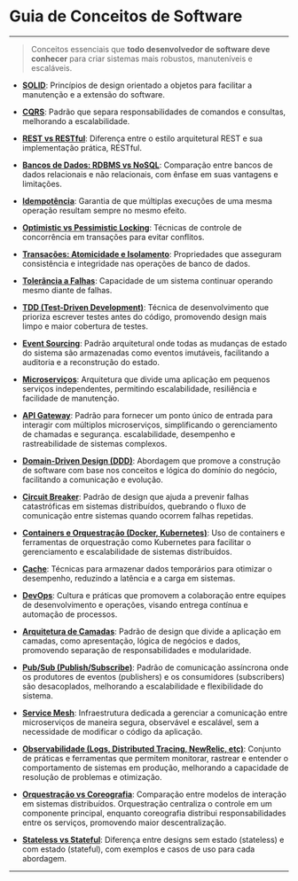 # Guia de Conceitos de Software

----

> Conceitos essenciais que **todo desenvolvedor de software deve conhecer** para criar sistemas mais robustos,
> manuteníveis e escaláveis.

- **[SOLID](./solid/README.md)**: Princípios de design orientado a objetos para facilitar a manutenção e a extensão do
  software.
- **[CQRS](./cqrs/README.md)**: Padrão que separa responsabilidades de comandos e consultas, melhorando a
  escalabilidade.
- **[REST vs RESTful](./rest-vs-restful/README.md)**: Diferença entre o estilo arquitetural REST e sua implementação
  prática, RESTful.
- **[Bancos de Dados: RDBMS vs NoSQL](./database/README.md)**: Comparação entre bancos de dados relacionais e não
  relacionais, com ênfase em suas vantagens e limitações.
- **[Idempotência](./idempotence/README.md)**: Garantia de que múltiplas execuções de uma mesma operação resultam sempre
  no mesmo efeito.
- **[Optimistic vs Pessimistic Locking](./locking/README.md)**: Técnicas de controle de concorrência em transações para
  evitar conflitos.
- **[Transações: Atomicidade e Isolamento](./transactions/README.md)**: Propriedades que asseguram consistência e
  integridade nas operações de banco de dados.
- **[Tolerância a Falhas](./fault-tolerance/README.md)**: Capacidade de um sistema continuar operando mesmo diante de
  falhas.
- **[TDD (Test-Driven Development)](./tdd/README.md)**: Técnica de desenvolvimento que prioriza escrever testes antes do
  código, promovendo design mais limpo e maior cobertura de testes.
- **[Event Sourcing](./event-sourcing/README.md)**: Padrão arquitetural onde todas as mudanças de estado do sistema são
  armazenadas como eventos imutáveis, facilitando a auditoria e a reconstrução do estado.
- **[Microserviços](./microservices/README.md)**: Arquitetura que divide uma aplicação em pequenos serviços
  independentes, permitindo escalabilidade, resiliência e facilidade de manutenção.
- **[API Gateway](./api-gateway/README.md)**: Padrão para fornecer um ponto único de entrada para interagir com
  múltiplos microserviços, simplificando o gerenciamento de chamadas e segurança.
  escalabilidade, desempenho e rastreabilidade de sistemas complexos.
- **[Domain-Driven Design (DDD)](./ddd/README.md)**: Abordagem que promove a construção de software com base nos
  conceitos e lógica do domínio do negócio, facilitando a comunicação e evolução.
- **[Circuit Breaker](./circuit-breaker/README.md)**: Padrão de design que ajuda a prevenir falhas catastróficas em
  sistemas distribuídos, quebrando o fluxo de comunicação entre sistemas quando ocorrem falhas repetidas.
- **[Containers e Orquestração (Docker, Kubernetes)](./containers-orchestration/README.md)**: Uso de containers e
  ferramentas de orquestração como Kubernetes para facilitar o gerenciamento e escalabilidade de sistemas distribuídos.
- **[Cache](./cache/README.md)**: Técnicas para armazenar dados temporários para otimizar o desempenho, reduzindo a
  latência e a carga em sistemas.
- **[DevOps](./devops/README.md)**: Cultura e práticas que promovem a colaboração entre equipes de desenvolvimento e
  operações, visando entrega contínua e automação de processos.
- **[Arquitetura de Camadas](./layered-architecture/README.md)**: Padrão de design que divide a aplicação em camadas,
  como apresentação, lógica de negócios e dados, promovendo separação de responsabilidades e modularidade.
- **[Pub/Sub (Publish/Subscribe)](./pub-sub/README.md)**: Padrão de comunicação assíncrona onde os produtores de
  eventos (publishers) e os consumidores (subscribers) são desacoplados, melhorando a escalabilidade e flexibilidade do
  sistema.
- **[Service Mesh](./service-mesh/README.md)**: Infraestrutura dedicada a gerenciar a comunicação entre microserviços de
  maneira segura, observável e escalável, sem a necessidade de modificar o código da aplicação.
- **[Observabilidade (Logs, Distributed Tracing, NewRelic, etc)](./observability/README.md)**: Conjunto de práticas e
  ferramentas que permitem monitorar, rastrear e entender o comportamento de sistemas em produção, melhorando a
  capacidade de resolução de problemas e otimização.

- **[Orquestração vs Coreografia](./orchestration-vs-choreography/README.md)**: Comparação entre modelos de interação em
  sistemas distribuídos. Orquestração centraliza o controle em um componente principal, enquanto coreografia distribui
  responsabilidades entre os serviços, promovendo maior descentralização.
- **[Stateless vs Stateful](./stateless-vs-stateful/README.md)**: Diferença entre designs sem estado (stateless) e com
  estado (stateful), com exemplos e casos de uso para cada abordagem.

----

